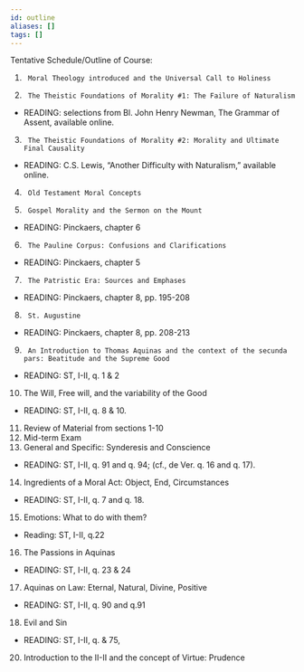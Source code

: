 ```yaml
---
id: outline
aliases: []
tags: []
---
```


Tentative Schedule/Outline of Course:
1.      Moral Theology introduced and the Universal Call to Holiness
2.      The Theistic Foundations of Morality #1: The Failure of Naturalism
-  READING: selections from Bl. John Henry Newman, The Grammar of Assent, available online.
3.      The Theistic Foundations of Morality #2: Morality and Ultimate Final Causality
-  READING: C.S. Lewis, “Another Difficulty with Naturalism,” available online.
4.      Old Testament Moral Concepts
5.      Gospel Morality and the Sermon on the Mount
-  READING: Pinckaers, chapter 6
6.      The Pauline Corpus: Confusions and Clarifications
-  READING: Pinckaers, chapter 5
7.      The Patristic Era: Sources and Emphases
-  READING: Pinckaers, chapter 8, pp. 195-208
8.      St. Augustine
-  READING: Pinckaers, chapter 8, pp. 208-213
9.      An Introduction to Thomas Aquinas and the context of the secunda pars: Beatitude and the Supreme Good
-  READING: ST, I-II, q. 1 & 2
10.   The Will, Free will, and the variability of the Good
-  READING: ST, I-II, q. 8 & 10.
11.   Review of Material from sections 1-10
12.   Mid-term Exam
13.   General and Specific: Synderesis and Conscience
-  READING: ST, I-II, q. 91 and q. 94; (cf., de Ver. q. 16 and q. 17).
14. Ingredients of a Moral Act: Object, End, Circumstances
-  READING: ST, I-II, q. 7 and q. 18.
15.   Emotions: What to do with them?
-  Reading: ST, I-II, q.22
16. The Passions in Aquinas
-  READING: ST, I-II, q. 23 & 24
17.   Aquinas on Law: Eternal, Natural, Divine, Positive
-  READING: ST, I-II, q. 90 and q.91
18.   Evil and Sin
-   READING: ST, I-II, q. & 75,
20.   Introduction to the II-II and the concept of Virtue: Prudence
